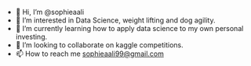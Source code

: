 - 👋 Hi, I’m @sophieaali
- 👀 I’m interested in Data Science, weight lifting and dog agility. 
- 🌱 I’m currently learning how to apply data science to my own personal investing.
- 💞️ I’m looking to collaborate on kaggle competitions. 
- 📫 How to reach me sophieaali99@gmail.com

<!---
sophieaali/sophieaali is a ✨ special ✨ repository because its `README.md` (this file) appears on your GitHub profile.
You can click the Preview link to take a look at your changes.
--->
